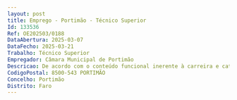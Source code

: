 ```yaml
--- 
layout: post
title: Emprego - Portimão - Técnico Superior
Id: 133536
Ref: OE202503/0188
DataAbertura: 2025-03-07
DataFecho: 2025-03-21
Trabalho: Técnico Superior
Empregador: Câmara Municipal de Portimão
Descricao: De acordo com o conteúdo funcional inerente à carreira e categoria de Técnico Superior, constante do anexo a que se refere o n.º 2 do artigo 88º da Lei Geral do Trabalho em Funções Públicas, aprovada pela Lei n.º 35 2014, de 20 de junho, e conforme caracterização estabelecida no Mapa de Pessoal desta Câmara Municipal Funções consultivas, de estudo, planeamento, programação, avaliação e aplicação de métodos e processos de natureza técnica e ou científica, que fundamentam e preparam a decisão, no âmbito do Projeto Radar Social. Elaborar pareceres, informações, estudos e projetos ao nível da sua especialidade de Educação Social, com diversos graus de complexidade, no âmbito do Projeto Radar Social. Desenvolve e realiza outras atividades e tarefas que lhe sejam afins ou funcionalmente ligadas, para as quais detenha a qualificação profissional adequada.
CodigoPostal: 8500-543 PORTIMÃO
Concelho: Portimão
Distrito: Faro
--- 
```

